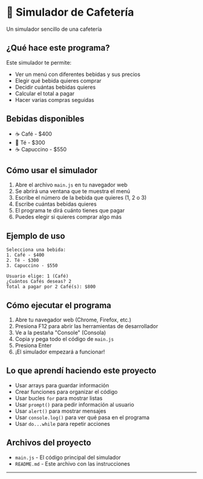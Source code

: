 # 🍵 Simulador de Cafetería

Un simulador sencillo de una cafetería

## ¿Qué hace este programa?

Este simulador te permite:
- Ver un menú con diferentes bebidas y sus precios
- Elegir qué bebida quieres comprar
- Decidir cuántas bebidas quieres
- Calcular el total a pagar
- Hacer varias compras seguidas

## Bebidas disponibles

- ☕ Café - $400
- 🍵 Té - $300  
- ☕ Capuccino - $550

## Cómo usar el simulador

1. Abre el archivo `main.js` en tu navegador web
2. Se abrirá una ventana que te muestra el menú
3. Escribe el número de la bebida que quieres (1, 2 o 3)
4. Escribe cuántas bebidas quieres
5. El programa te dirá cuánto tienes que pagar
6. Puedes elegir si quieres comprar algo más

## Ejemplo de uso

```
Selecciona una bebida:
1. Café - $400
2. Té - $300
3. Capuccino - $550

Usuario elige: 1 (Café)
¿Cuántos Cafés deseas? 2
Total a pagar por 2 Café(s): $800
```

## Cómo ejecutar el programa

1. Abre tu navegador web (Chrome, Firefox, etc.)
2. Presiona F12 para abrir las herramientas de desarrollador
3. Ve a la pestaña "Console" (Consola)
4. Copia y pega todo el código de `main.js`
5. Presiona Enter
6. ¡El simulador empezará a funcionar!

## Lo que aprendí haciendo este proyecto

- Usar arrays para guardar información
- Crear funciones para organizar el código
- Usar bucles `for` para mostrar listas
- Usar `prompt()` para pedir información al usuario
- Usar `alert()` para mostrar mensajes
- Usar `console.log()` para ver qué pasa en el programa
- Usar `do...while` para repetir acciones

## Archivos del proyecto

- `main.js` - El código principal del simulador
- `README.md` - Este archivo con las instrucciones

---
